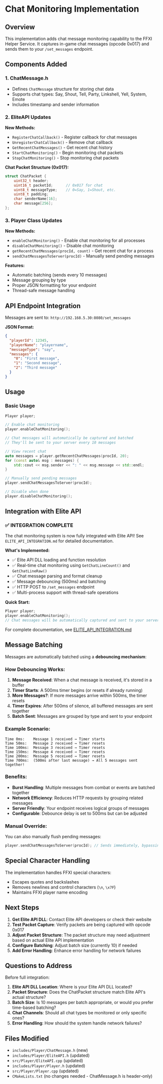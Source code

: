 # Chat Monitoring Implementation

## Overview
This implementation adds chat message monitoring capability to the FFXI Helper Service. It captures in-game chat messages (opcode 0x017) and sends them to your `/set_messages` endpoint.

## Components Added

### 1. ChatMessage.h
- Defines `ChatMessage` structure for storing chat data
- Supports chat types: Say, Shout, Tell, Party, Linkshell, Yell, System, Emote
- Includes timestamp and sender information

### 2. EliteAPI Updates
**New Methods:**
- `RegisterChatCallback()` - Register callback for chat messages
- `UnregisterChatCallback()` - Remove chat callback
- `GetRecentChatMessages()` - Get recent chat history
- `StartChatMonitoring()` - Begin monitoring chat packets
- `StopChatMonitoring()` - Stop monitoring chat packets

**Chat Packet Structure (0x017):**
```cpp
struct ChatPacket {
    uint32_t header;
    uint16_t packetId;      // 0x017 for chat
    uint8_t messageType;    // 0=Say, 1=Shout, etc.
    uint8_t padding;
    char senderName[16];
    char message[256];
};
```

### 3. Player Class Updates
**New Methods:**
- `enableChatMonitoring()` - Enable chat monitoring for all processes
- `disableChatMonitoring()` - Disable chat monitoring
- `getRecentChatMessages(procId, count)` - Get recent chat for a process
- `sendChatMessagesToServer(procId)` - Manually send pending messages

**Features:**
- Automatic batching (sends every 10 messages)
- Message grouping by type
- Proper JSON formatting for your endpoint
- Thread-safe message handling

## API Endpoint Integration

Messages are sent to: `http://192.168.5.30:8080/set_messages`

**JSON Format:**
```json
{
  "playerId": 12345,
  "playerName": "playername",
  "messageType": "say",
  "messages": {
    "0": "First message",
    "1": "Second message",
    "2": "Third message"
  }
}
```

## Usage

### Basic Usage
```cpp
Player player;

// Enable chat monitoring
player.enableChatMonitoring();

// Chat messages will automatically be captured and batched
// They'll be sent to your server every 10 messages

// View recent chat
auto messages = player.getRecentChatMessages(procId, 20);
for (const auto& msg : messages) {
    std::cout << msg.sender << ": " << msg.message << std::endl;
}

// Manually send pending messages
player.sendChatMessagesToServer(procId);

// Disable when done
player.disableChatMonitoring();
```

## Integration with Elite API

### ✅ **INTEGRATION COMPLETE**

The chat monitoring system is now fully integrated with Elite API! See `ELITE_API_INTEGRATION.md` for detailed documentation.

**What's Implemented:**
- ✅ Elite API DLL loading and function resolution
- ✅ Real-time chat monitoring using `GetChatLineCount()` and `GetChatLineRaw()`
- ✅ Chat message parsing and format cleanup
- ✅ Message debouncing (500ms) and batching
- ✅ HTTP POST to `/set_messages` endpoint
- ✅ Multi-process support with thread-safe operations

**Quick Start:**
```cpp
Player player;
player.enableChatMonitoring();
// Chat messages will be automatically captured and sent to your server!
```

For complete documentation, see [ELITE_API_INTEGRATION.md](ELITE_API_INTEGRATION.md)

## Message Batching

Messages are automatically batched using a **debouncing mechanism**:

### How Debouncing Works:

1. **Message Received**: When a chat message is received, it's stored in a buffer
2. **Timer Starts**: A 500ms timer begins (or resets if already running)
3. **More Messages?**: If more messages arrive within 500ms, the timer resets
4. **Timer Expires**: After 500ms of silence, all buffered messages are sent together
5. **Batch Sent**: Messages are grouped by type and sent to your endpoint

### Example Scenario:

```
Time 0ms:    Message 1 received → Timer starts
Time 50ms:   Message 2 received → Timer resets
Time 100ms:  Message 3 received → Timer resets
Time 150ms:  Message 4 received → Timer resets
Time 200ms:  Message 5 received → Timer resets
Time 700ms:  (500ms after last message) → All 5 messages sent together!
```

### Benefits:

- **Burst Handling**: Multiple messages from combat or events are batched together
- **Network Efficiency**: Reduces HTTP requests by grouping related messages
- **Server Friendly**: Your endpoint receives logical groups of messages
- **Configurable**: Debounce delay is set to 500ms but can be adjusted

### Manual Override:

You can also manually flush pending messages:
```cpp
player.sendChatMessagesToServer(procId); // Sends immediately, bypassing debounce
```

## Special Character Handling

The implementation handles FFXI special characters:
- Escapes quotes and backslashes
- Removes newlines and control characters (`\n`, `\x7F`)
- Maintains FFXI player name encoding

## Next Steps

1. **Get Elite API DLL**: Contact Elite API developers or check their website
2. **Test Packet Capture**: Verify packets are being captured with opcode 0x017
3. **Adjust Packet Structure**: The packet structure may need adjustment based on actual Elite API implementation
4. **Configure Batching**: Adjust batch size (currently 10) if needed
5. **Add Error Handling**: Enhance error handling for network failures

## Questions to Address

Before full integration:

1. **Elite API DLL Location**: Where is your Elite API DLL located?
2. **Packet Structure**: Does the ChatPacket structure match Elite API's actual structure?
3. **Batch Size**: Is 10 messages per batch appropriate, or would you prefer time-based batching?
4. **Chat Channels**: Should all chat types be monitored or only specific ones?
5. **Error Handling**: How should the system handle network failures?

## Files Modified

- `includes/Player/ChatMessage.h` (new)
- `includes/Player/EliteAPI.h` (updated)
- `src/Player/EliteAPI.cpp` (updated)
- `includes/Player/Player.h` (updated)
- `src/Player/Player.cpp` (updated)
- `CMakeLists.txt` (no changes needed - ChatMessage.h is header-only)
